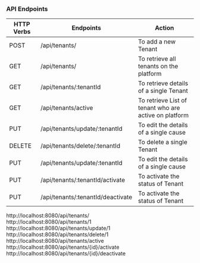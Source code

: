 
### API Endpoints

| HTTP Verbs | Endpoints | Action |
| --- | --- | --- |
| POST | /api/tenants/ | To add a new Tenant |
| GET | /api/tenants/ | To retrieve all tenants on the platform |
| GET | /api/tenants/:tenantId | To retrieve details of a single Tenant |
| GET | /api/tenants/active | To retrieve List of tenant who are active on platform |
| PUT | /api/tenants/update/:tenantId | To edit the details of a single cause |
| DELETE | /api/tenants/delete/:tenantId | To delete a single Tenant |
| PUT | /api/tenants/update/:tenantId | To edit the details of a single cause |
| PUT | /api/tenants/:tenantId/activate | To activate the status of Tenant |
| PUT | /api/tenants/:tenantId/deactivate | To activate the status of Tenant |

http://localhost:8080/api/tenants/ <br>
http://localhost:8080/api/tenants/1 <br>
http://localhost:8080/api/tenants/update/1 <br>
http://localhost:8080/api/tenants/delete/1 <br>
http://localhost:8080/api/tenants/active <br>
http://localhost:8080/api/tenants/{id}/activate <br>
http://localhost:8080/api/tenants/{id}/deactivate <br>